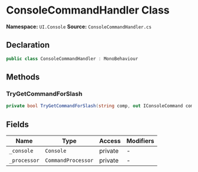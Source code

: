 # ConsoleCommandHandler Class

**Namespace:** `UI.Console`
**Source:** `ConsoleCommandHandler.cs`

## Declaration

```csharp
public class ConsoleCommandHandler : MonoBehaviour
```

## Methods

### TryGetCommandForSlash

```csharp
private bool TryGetCommandForSlash(string comp, out IConsoleCommand command)
```

## Fields

| Name | Type | Access | Modifiers |
|------|------|--------|-----------|
| `_console` | `Console` | private | - |
| `_processor` | `CommandProcessor` | private | - |

